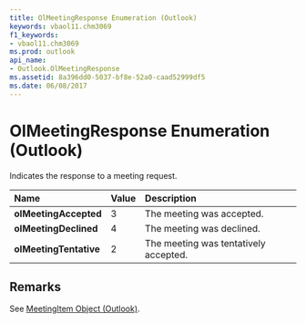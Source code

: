 ```yaml
---
title: OlMeetingResponse Enumeration (Outlook)
keywords: vbaol11.chm3069
f1_keywords:
- vbaol11.chm3069
ms.prod: outlook
api_name:
- Outlook.OlMeetingResponse
ms.assetid: 8a396dd0-5037-bf8e-52a0-caad52999df5
ms.date: 06/08/2017
---
```



# OlMeetingResponse Enumeration (Outlook)

Indicates the response to a meeting request.



|Name|Value|Description|
|:-----|:-----|:-----|
| **olMeetingAccepted**|3|The meeting was accepted.|
| **olMeetingDeclined**|4|The meeting was declined.|
| **olMeetingTentative**|2|The meeting was tentatively accepted.|

## Remarks

See [MeetingItem Object (Outlook)](Outlook.MeetingItem.md).


